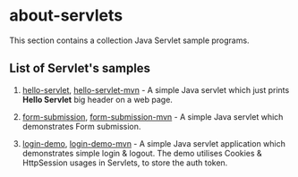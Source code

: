 # about-servlets

This section contains a collection Java Servlet sample programs. 

## List of Servlet's samples

  1. [hello-servlet](https://github.com/WendySanarwanto/learn-java/tree/master/about-servlets/hello-servlet), [hello-servlet-mvn](https://github.com/WendySanarwanto/learn-java/tree/master/about-servlets/hello-servlet-mvn) - A simple Java servlet which just prints __Hello Servlet__ big header on a web page.
  
  2. [form-submission](https://github.com/WendySanarwanto/learn-java/tree/master/about-servlets/form-submission), [form-submission-mvn](https://github.com/WendySanarwanto/learn-java/tree/master/about-servlets/form-submission-mvn) - A simple Java servlet which demonstrates Form submission.

  3. [login-demo](https://github.com/WendySanarwanto/learn-java/tree/master/about-servlets/login-demo), [login-demo-mvn](https://github.com/WendySanarwanto/learn-java/tree/master/about-servlets/login-demo-mvn) - A simple Java servlet application which demonstrates simple login & logout. The demo utilises Cookies & HttpSession usages in Servlets, to store the auth token.
  